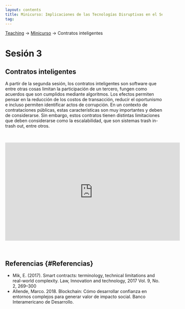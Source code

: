 ```yaml
---
layout: contents
title: Minicurso: Implicaciones de las Tecnologías Disruptivas en el Sector Público
tag:
---
```


[Teaching](../../../teaching) &rarr; [Minicurso](implicaciones_disruptivas.md) &rarr; Contratos inteligentes

# Sesión 3
## Contratos inteligentes

A partir de la segunda sesión, los contratos inteligentes son software que entre otras cosas limitan la participación de un tercero, fungen como acuerdos que son cumplidos mediante algoritmos. Los efectos permiten pensar en la reducción de los costos de transacción, reducir el oportunismo e incluso permiten identificar actos de corrupción. En un contexto de contrataciones públicas, estas características son muy importantes y deben de considerarse. Sin embargo, estos contratos tienen distintas limitaciones que deben considerarse como la escalabilidad, que son sistemas trash in-trash out, entre otros.

<p>&nbsp;</p>

<iframe width="560" height="315" src="https://www.youtube.com/embed/ogsabOHMedY" frameborder="0" allow="accelerometer; autoplay; encrypted-media; gyroscope; picture-in-picture" allowfullscreen></iframe>

<p>&nbsp;</p>

## Referencias {#Referencias}

- Mik, E. (2017). Smart contracts: terminology, technical limitations and real-world complexity. Law, Innovation and technology, 2017 Vol. 9, No. 2, 269–300
- Allende, Marco. 2018. Blockchain: Cómo desarrollar confianza en entornos complejos para generar valor de impacto social. Banco Interamericano de Desarrollo.
